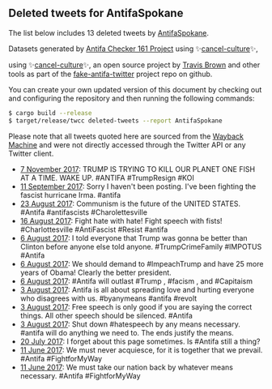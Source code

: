## Deleted tweets for AntifaSpokane

The list below includes 13 deleted tweets by
[AntifaSpokane](https://twitter.com/AntifaSpokane).



Datasets generated by [Antifa Checker 161 Project](https://twitter.com/antifacheck161) using ✨[cancel-culture](https://github.com/travisbrown/cancel-culture)✨,
 
using ✨[cancel-culture](https://github.com/travisbrown/cancel-culture)✨, an open source project by 
[Travis Brown](https://twitter.com/travisbrown) and other tools as part of the 
[fake-antifa-twitter](https://github.com/antifacheck161/fake-antifa-twitter) project repo on github.

You can create your own updated version of this document by checking out and configuring the
repository and then running the following commands:

```bash
$ cargo build --release
$ target/release/twcc deleted-tweets --report AntifaSpokane
```

Please note that all tweets quoted here are sourced from the
[Wayback Machine](https://web.archive.org) and were not directly accessed through the Twitter API or
any Twitter client.

* [ 7 November 2017](https://web.archive.org/web/20190622104341/https://twitter.com/AntifaSpokane/status/927697586072338432): TRUMP IS TRYING TO KILL OUR PLANET ONE FISH AT A TIME. WAKE UP.  #ANTIFA   #TrumpResign   #KOI <!--927697586072338432-->
* [11 September 2017](https://web.archive.org/web/20190622151117/https://twitter.com/AntifaSpokane/status/907309729893965824): Sorry I haven't been posting. I've been fighting the fascist hurricane Irma.  #antifa <!--907309729893965824-->
* [23 August 2017](https://web.archive.org/web/20190622194559/https://twitter.com/AntifaSpokane/status/900428540721586176): Communism is the future of the UNITED STATES.  #Antifa   #antifascists   #Charolettesville <!--900428540721586176-->
* [16 August 2017](https://web.archive.org/web/20190622231458/https://twitter.com/AntifaSpokane/status/897932957599449088): Fight hate with hate! Fight speech with fists!  #Charlottesville   #AntiFascist   #Resist   #antifa <!--897932957599449088-->
* [ 6 August 2017](https://web.archive.org/web/20190623015433/https://twitter.com/AntifaSpokane/status/894034200260624388): I told everyone that Trump was gonna be better than Clinton before anyone else told anyone.  #TrumpCrimeFamily   #IMPOTUS   #Antifa <!--894034200260624388-->
* [ 6 August 2017](https://web.archive.org/web/20191212165323/https://twitter.com/AntifaSpokane/status/894028904532279296): We should demand to  #ImpeachTrump  and have 25 more years of Obama! Clearly the better president. <!--894028904532279296-->
* [ 6 August 2017](https://web.archive.org/web/20190623015438/https://twitter.com/AntifaSpokane/status/893999871476121600): #Antifa  will outlast  #Trump ,  #facism , and  #Capitaism <!--893999871476121600-->
* [ 3 August 2017](https://web.archive.org/web/20190623015702/https://twitter.com/AntifaSpokane/status/893245300696948736): Antifa is all about spreading love and hurting everyone who disagrees with us.  #byanymeans   #antifa   #revolt <!--893245300696948736-->
* [ 3 August 2017](https://web.archive.org/web/20190623015812/https://twitter.com/AntifaSpokane/status/892907658667212800): Free speech is only good if you are saying the correct things. All other speech should be silenced.  #Antifa <!--892927843822256128-->
* [ 3 August 2017](https://web.archive.org/web/20190623015812/https://twitter.com/AntifaSpokane/status/892907658667212800): Shut down  #hatespeech  by any means necessary.  #antifa  will do anything we need to. The ends justify the means. <!--892907658667212800-->
* [20 July 2017](https://web.archive.org/web/20190623021752/https://twitter.com/AntifaSpokane/status/888125727362568192): I forget about this page sometimes. Is  #Antifa  still a thing? <!--888125727362568192-->
* [11 June 2017](https://web.archive.org/web/20190623041641/https://twitter.com/AntifaSpokane/status/873756102474645504): We must never acquiesce, for it is together that we prevail.  #Antifa    #FightforMyWay <!--873756102474645504-->
* [11 June 2017](https://web.archive.org/web/20190623041642/https://twitter.com/AntifaSpokane/status/873755524461805568): We must take our nation back by whatever means necessary.  #Antifa   #FightforMyWay <!--873755524461805568-->
